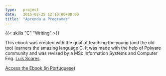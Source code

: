 ```yaml
---
type:   project
date:	2015-02-25 12:10:00+00:00
title:  "Aprenda a Programar"
---
```


{{< skills "C" "Writing" >}}

This ebook was created with the goal of teaching the young (and the old too) learners the amazing language C. It was made with the help of Pplware community and was revised by a MSc Information Systems and Computer Eng. [Luís Soares](http://luissoares.com).

[Access the Ebook (in Portuguese)](https://aprenda-a-programar.github.io/)